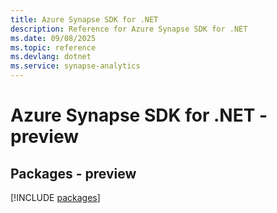 ```yaml
---
title: Azure Synapse SDK for .NET
description: Reference for Azure Synapse SDK for .NET
ms.date: 09/08/2025
ms.topic: reference
ms.devlang: dotnet
ms.service: synapse-analytics
---
```

# Azure Synapse SDK for .NET - preview
## Packages - preview
[!INCLUDE [packages](synapse-index.md)]